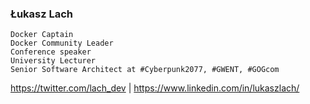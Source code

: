 ### Łukasz Lach

```
Docker Captain
Docker Community Leader
Conference speaker
University Lecturer
Senior Software Architect at #Cyberpunk2077, #GWENT, #GOGcom
```

https://twitter.com/lach_dev | https://www.linkedin.com/in/lukaszlach/
